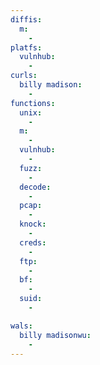 ```yaml
---
diffis:
  m:
    -
platfs:
  vulnhub:
    -
curls:
  billy madison:
    -
functions:
  unix:
    -
  m:
    -
  vulnhub:
    -
  fuzz:
    -
  decode:
    -
  pcap:
    -
  knock:
    -
  creds:
    -
  ftp:
    -
  bf:
    -
  suid:
    -

wals:
  billy madisonwu:
    -
---
```

